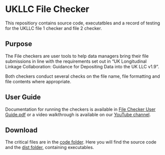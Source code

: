 # UKLLC File Checker
This repositiory contains source code, executatbles and a record of testing for the UKLLC file 1 checker and file 2 checker.
## Purpose
The File checkers are user tools to help data managers bring their file submissions in line with the 
requirements set out in “UK Longitudinal Linkage Collaboration: Guidance for Depositing Data into 
the UK LLC v1.9”. 

Both checkers conduct several checks on the file name, file formatting and file contents where appropriate. 

## User Guide

Documentation for running the checkers is available in [File Checker User Guide.pdf](https://github.com/UKLLC/File-Checker/blob/main/File%20Checker%20User%20Guide.pdf) 
or a video walkthrough is available on our [YouTube channel](https://youtu.be/E3M1bAFHrNs).

## Download

The critical files are in the [code folder](https://github.com/UKLLC/File-Checker/tree/main/code). Here you will find the source code and the [dist folder](https://github.com/UKLLC/File-Checker/tree/main/code/dist), containing executables.
